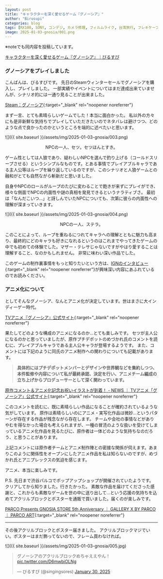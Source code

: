 ```yaml
---
layout: post
title: "キャラクターを深く愛せるゲーム『グノーシア』"
author: "Birusupi"
categories: blog
tags: [RX100, SONY, コンデジ, カメラ修理, フィルムライク, 台湾旅行, フレキケーブル, ガジェット, 作例紹介, 写真日記]
image: 2025-01-03-gnosia/001.png
---
```

※noteでも同内容を投稿しています。

[キャラクターを深く愛せるゲーム『グノーシア』｜びるすぴ](https://note.com/vonflume/n/ncdd7e2f01111)

### グノーシアをプレイしました

こんばんは、びるすぴです。
先日のSteamウィンターセールでグノーシアを購入し、プレイしました。
一部実績やイベントについてはまだ達成出来ていませんが、シナリオ的には一通り見ることが出来ました。

[Steam：グノーシア](https://store.steampowered.com/app/1608290/_/){:target="_blank" rel="noopener noreferrer"}

まず一言、とても素晴らしいゲームでした！本当に面白かった。
私以外の方々にも是非新鮮な気持ちでプレイしていただきたいのでネタバレは避けつつ、どのような点で良かったのかというところを端的に述べたいと思います。

![]({{ site.baseurl }}/assets/img/2025-01-03-gnosia/003.png)
<div style="text-align: center;">NPCの一人、セツ。セツほんとすき。</div>

ゲーム性としては人狼であり、疑わしいNPCを選んで釣り上げる（コールドスリープさせる）というシンプルなものです。とある事情でプレイアブルキャラである主人公等はループを繰り返しているのですが、このシナリオと人狼ゲームとの融和がとても自然ながら斬新だと思いました。

自身やNPCのロールがループのたびに変わることで飽きが来ずにプレイができ、様々な側面でNPCの内面性や謎の真相を発見できるというナラティブさ。
最初は「なんだこいつ…」と訝しんでいたNPCについても、次第に彼らの内面性への理解が深まっていきます。

![]({{ site.baseurl }}/assets/img/2025-01-03-gnosia/004.png)
<div style="text-align: center;">NPCの一人、ステラ。</div>

このことによって、ループを重ねるにつれてキャラへの理解とともに魅力も高まり、最終的にどのキャラも好きになれるというのはこれまでやってきたゲームの中でも初めての体験でした。マザー・テレサじゃないですがやはり愛することは理解すること、なのかもしれません。
非常に味わい深い作品でした。

このゲームの制作裏事情をもっと知りたいという方は、[IGNのインタビュー](https://jp.ign.com/gnosia/17911/interview/1){:target="_blank" rel="noopener noreferrer"}が興味深い内容にあふれているのでお読みください。

### アニメ化について

としてそんなグノーシア、なんとアニメ化が決定しています。世はまさに大インディーゲー時代。

[TVアニメ『グノーシア』公式サイト](https://gnosia-anime.com/){:target="_blank" rel="noopener noreferrer"}

果たしてどのような構成のアニメになるのか…とても楽しみです。
セツが主人公になるのかと思っていましたが、原作プチデポットのめづかれ氏のコメントを読むに、プレイアブルキャラである主人公キャラが登場するようです。
また、コメントには下記のように同氏のアニメ制作への関わりについても記載があります。

> **具体的にはプチデポットメンバーとデザインや世界観などを集約しつつ、本件監修や内容について私が最終承認、決定を行い、アニメチーム編成の立ち上げからプロデューサーとして深く関わっています。**

[原作コメント＆アニメ化記念お祝いイラストが到着！ - NEWS ｜ TVアニメ「グノーシア」公式サイト](https://gnosia-anime.com/news/?id=66735){:target="_blank" rel="noopener noreferrer"}

このコメントを読むに、既に素晴らしい作品になることが確約されているような気がしています。
原作は素晴らしいのにアニメ・実写化作品は微妙…というパターンが存在する作品が残念ながら存在します。
チームや会社の事情などがありやむを得なかった場合も考えられますが、一種の冒涜のような扱いを受けてしまっているアニメ化作品を見るたびに、原作者は一体どのような気持ちなのだろう、と思うことがあります。

上記コメントには原作者チームとアニメ制作陣との密接な関係が伺えます。あまりこのように関係性をオープンにしたアニメ作品を私は知らないのですが、めづかれ氏とアニプレックスの気迫を感じます。

アニメ、本当に楽しみです。

P.S.
先日まで渋谷パルコでポップアップショップが開催されていたようです。
クリアしてから知りました。行きたかった。
素敵な作品を届けてくださった感謝と、これからも素敵なゲームを世の中に送り出して…という応援の気持ちを込めてアクリルブロックとポスターを通販で買いました。届くのが楽しみです。

[PARCO Presents GNOSIA STORE 5th Anniversary ｜ GALLERY X BY PARCO ｜ PARCO ART](https://art.parco.jp/galleryx/detail/?id=1604){:target="_blank" rel="noopener noreferrer"}

---

その後アクリルブロックとポスター届きました。
アクリルブロックマジでいい。ポスターはまだ飾ってないので、フレーム買わなければ。

![]({{ site.baseurl }}/assets/img/2025-01-03-gnosia/005.jpg)

<blockquote class="twitter-tweet"><p lang="ja" dir="ltr">グノーシアのアクリルブロックめちゃええやん！ <a href="https://t.co/D6mwbiOLNg">pic.twitter.com/D6mwbiOLNg</a></p>&mdash; びるすぴ (@singingsores) <a href="https://twitter.com/singingsores/status/1884932664572137672?ref_src=twsrc%5Etfw">January 30, 2025</a></blockquote> <script async src="https://platform.twitter.com/widgets.js" charset="utf-8"></script>